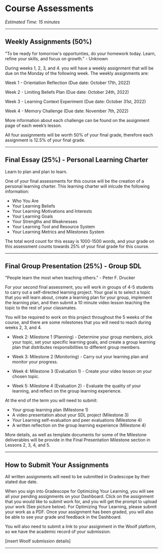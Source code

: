 # Course Assessments

*Estimated Time: 15 minutes*

---

## **Weekly Assignments (50%)**

<aside>
"To be ready for tomorrow's opportunties, do your homework today. Learn, refine your skills, and focus on growth." - Unknown
</aside>
 
During weeks 1, 2, 3, and 4. you will have a weekly assignment that will be due on the Monday of the following week. The weekly assignments are:

Week 1 - Orientation Reflection (Due date: October 17th, 2022)

Week 2 - Limiting Beliefs Plan (Due date: October 24th, 2022)

Week 3 - Learning Context Experiment (Due date: October 31st, 2022)

Week 4 - Memory Challenge (Due date: November 7th, 2022)

More information about each challenge can be found on the assignment page of each week’s lesson.

All four assignments will be worth 50% of your final grade, therefore each assignment is 12.5% of your final grade. 

---

## **Final Essay (25%) - Personal Learning Charter**

<aside>
Learn to plan and plan to learn.
</aside>

One of your final assessments for this course will be the creation of a personal learning charter. This learning charter will inlcude the following information: 

- Who You Are
- Your Learning Beliefs
- Your Learning Motivations and Interests
- Your Learning Goals
- Your Strengths and Weaknesses
- Your Learning Tool and Resource System 
- Your Learning Metrics and Milestones System

The total word count for this essay is 1000-1500 words, and your grade on this assessment counts towards 25% of your final grade for this course.

---

## **Final Group Presentation (25%) - Group SDL**

<aside>
"People learn the most when teaching others." - Peter F. Drucker
</aside>

For your second final assessment, you will work in groups of 4-5 students to carry out a self-directed learning project. Your goal is to select a topic that you will learn about, create a learning plan for your group, implement the learning plan, and then submit a 10 minute video lesson teaching the topic to the rest of your classmates. 

You will be required to work on this project throughout the 5 weeks of the course, and there are some milestones that you will need to reach during weeks 2, 3, and 4.

- Week 2: Milestone 1 (Planning) -  Determine your group members, pick your topic, set your specific learning goals, and create a group learning plan that distributes responsibilities to different group members.

- Week 3: Milestone 2 (Monitoring) - Carry out your learning plan and monitor your progress.

- Week 4: Milestone 3 (Evaluation 1) - Create your video lesson on your chosen topic.

- Week 5: Milestone 4 (Evaluation 2) - Evaluate the quality of your learning, and reflect on the group learning experience.

At the end of the term you will need to submit:

- Your group learning plan (Milestone 1)
- A video presentation about your SDL project (Milestone 3)
- Your Learning self-evaluation and peer evaluations (Milestone 4)
- A written reflection on the group learning experience (Milestone 4)

More details, as well as template documents for some of the Milestone deliverables will be provide in the Final Presentation Milestone section in Lessons 2, 3, 4, and 5.

---

## How to Submit Your Assignments

All written assignments will need to be submitted in Gradescope by their stated due date. 

When you sign into Gradescope for Optimizing Your Learning, you will see all your pending assignments on your Dashboard. Click on the assignment that you would like to submit work for, and you will get the prompt to upload your work (See picture below). For Optimizing Your Learning, please submit your work as a PDF. Once your assignment has been graded, you will also be able to see your grade and feedback in the Dashboard.


You will also need to submit a link to your assignment in the Woolf platform, so we have the academic record of your submission.

[insert Woolf submission details]

---
